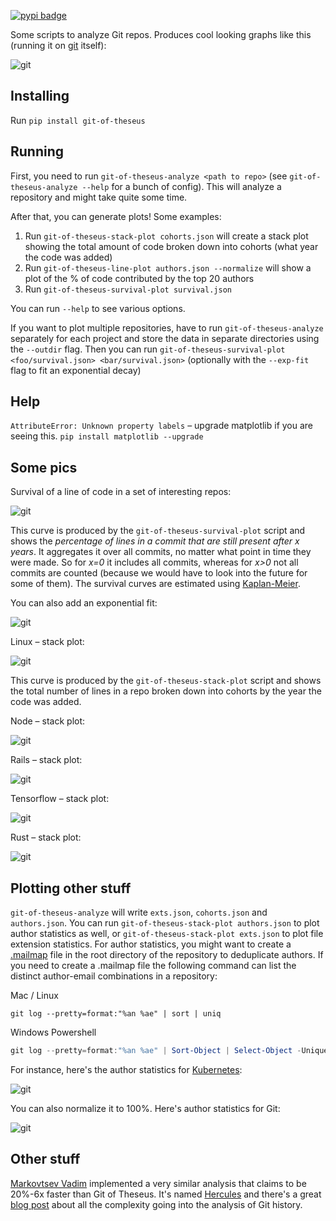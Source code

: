 [![pypi badge](https://img.shields.io/pypi/v/git-of-theseus.svg?style=flat)](https://pypi.python.org/pypi/git-of-theseus)

Some scripts to analyze Git repos. Produces cool looking graphs like this (running it on [git](https://github.com/git/git) itself):

![git](https://raw.githubusercontent.com/erikbern/git-of-theseus/master/pics/git-git.png)

Installing
----------

Run `pip install git-of-theseus`

Running
-------

First, you need to run `git-of-theseus-analyze <path to repo>` (see `git-of-theseus-analyze --help` for a bunch of config). This will analyze a repository and might take quite some time.

After that, you can generate plots! Some examples:

1. Run `git-of-theseus-stack-plot cohorts.json` will create a stack plot showing the total amount of code broken down into cohorts (what year the code was added)
1. Run `git-of-theseus-line-plot authors.json --normalize` will show a plot of the % of code contributed by the top 20 authors
1. Run `git-of-theseus-survival-plot survival.json`

You can run `--help` to see various options.

If you want to plot multiple repositories, have to run `git-of-theseus-analyze` separately for each project and store the data in separate directories using the `--outdir` flag. Then you can run `git-of-theseus-survival-plot <foo/survival.json> <bar/survival.json>` (optionally with the `--exp-fit` flag to fit an exponential decay)

Help
----

`AttributeError: Unknown property labels` – upgrade matplotlib if you are seeing this. `pip install matplotlib --upgrade`
  
Some pics
---------

Survival of a line of code in a set of interesting repos:

![git](https://raw.githubusercontent.com/erikbern/git-of-theseus/master/pics/git-projects-survival.png)

This curve is produced by the `git-of-theseus-survival-plot` script and shows the *percentage of lines in a commit that are still present after x years*. It aggregates it over all commits, no matter what point in time they were made. So for *x=0* it includes all commits, whereas for *x>0* not all commits are counted (because we would have to look into the future for some of them). The survival curves are estimated using [Kaplan-Meier](https://en.wikipedia.org/wiki/Kaplan%E2%80%93Meier_estimator).

You can also add an exponential fit:

![git](https://raw.githubusercontent.com/erikbern/git-of-theseus/master/pics/git-projects-survival-exp-fit.png)

Linux – stack plot:

![git](https://raw.githubusercontent.com/erikbern/git-of-theseus/master/pics/git-linux.png)

This curve is produced by the `git-of-theseus-stack-plot` script and shows the total number of lines in a repo broken down into cohorts by the year the code was added.

Node – stack plot:

![git](https://raw.githubusercontent.com/erikbern/git-of-theseus/master/pics/git-node.png)

Rails – stack plot:

![git](https://raw.githubusercontent.com/erikbern/git-of-theseus/master/pics/git-rails.png)

Tensorflow – stack plot:

![git](https://raw.githubusercontent.com/erikbern/git-of-theseus/master/pics/git-tensorflow.png)

Rust – stack plot:

![git](https://raw.githubusercontent.com/erikbern/git-of-theseus/master/pics/git-rust.png)

Plotting other stuff
--------------------

`git-of-theseus-analyze` will write `exts.json`, `cohorts.json` and `authors.json`. You can run `git-of-theseus-stack-plot authors.json` to plot author statistics as well, or `git-of-theseus-stack-plot exts.json` to plot file extension statistics. For author statistics, you might want to create a [.mailmap](https://git-scm.com/docs/gitmailmap) file in the root directory of the repository to deduplicate authors. If you need to create a .mailmap file the following command can list the distinct author-email combinations in a repository:

Mac / Linux

```shell
git log --pretty=format:"%an %ae" | sort | uniq
```

Windows Powershell

```powershell
git log --pretty=format:"%an %ae" | Sort-Object | Select-Object -Unique
```

For instance, here's the author statistics for [Kubernetes](https://github.com/kubernetes/kubernetes):

![git](https://raw.githubusercontent.com/erikbern/git-of-theseus/master/pics/git-kubernetes-authors.png)

You can also normalize it to 100%. Here's author statistics for Git:

![git](https://raw.githubusercontent.com/erikbern/git-of-theseus/master/pics/git-git-authors-normalized.png)

Other stuff
-----------

[Markovtsev Vadim](https://twitter.com/tmarkhor) implemented a very similar analysis that claims to be 20%-6x faster than Git of Theseus. It's named [Hercules](https://github.com/src-d/hercules) and there's a great [blog post](https://web.archive.org/web/20180918135417/https://blog.sourced.tech/post/hercules.v4/) about all the complexity going into the analysis of Git history.
